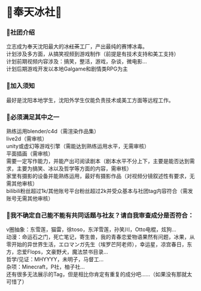 #  🧊奉天冰社🧊

###  📢社团介绍

立志成为奉天沈阳最大的冰~~红茶~~工厂，产出最纯的赛博冰毒。
<br>计划涉及多方面，从搞笑视频到游戏制作（前提是有技术支持和美工支持） 
<br>计划前期视频内容涉及：搞笑，整活，游戏，杂谈，微电影…
<br>计划后期游戏开发以本地Galgame和剧情类RPG为主

###  📕加入须知
最好是沈阳本地学生，沈阳外学生仅能负责技术或美工方面等远程工作。

###  📗必须满足其中之一
熟练运用blender/c4d（需渲染作品集）
<br>live2d（需审核）
<br>unity或虚幻等游戏引擎（需能达到熟练运用水平，无需审核）
<br>平面插画（需审核）
<br>需要一定写作能力，并能产出可阅读剧本（剧本水平不分上下，主要是能否达到需求，主要为搞笑、冰以及哲学等方面的内容，需审核）
<br>家里有摄影的设备并能熟练运用，最好有摄影作品（对视频分镜叙述性有要求，无需其他审核）
<br>bilibili粉丝超过1k/其他账号平台粉丝超过2k并受众基本与社团tag内容符合（需发账号无需其他审核）


###  📘我不确定自己能不能有共同话题与社友？请自我审查成分是否符合：
v圈抽象：东雪莲，猫雷，徐toso，东洋雪莲，孙笑川，Otto电棍，炫狗…
<br>动漫：命运石之门，死亡笔记，寄生兽，我的青春恋爱物语果然有问题，冰果，从零开始的异世界生活，エロマンガ先生（埃罗芒阿老师），幸运星，凉宫春日，东方，恋爱Flops，文豪野犬，魔法禁书目录…
<br>哲学/见证：MHYYYY，未明子，马督工…
<br>杂项：Minecraft，P社，柚子社…
<br>还有很多无法展示的Tag，但是相比你肯定有重复的成分吧……（如果没有那就太可惜了）
